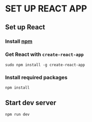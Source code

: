 # SET UP REACT APP

## Set up React
### Install [npm](https://www.npmjs.com/get-npm)

### Get React with `create-react-app`
```
sudo npm install -g create-react-app
```

### Install required packages
```
npm install
```

## Start dev server
```
npm run dev
```